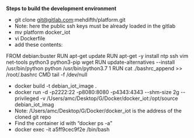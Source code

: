 **Steps to build the development environment**

- git clone git@gitlab.com:mehdifth/platform.git
- Note: here the public ssh keys must be already loaded in the gitlab
- mv platform docker_iot
- vi Dockerfile
- add these contents:

FROM debian:buster
RUN apt-get update
RUN apt-get -y install ntp ssh vim net-tools python3 python3-pip wget
RUN update-alternatives --install /usr/bin/python python /usr/bin/python3.7 1
RUN cat ./bashrc_append >> /root/.bashrc
CMD tail -f /dev/null

- docker build -t debian_iot_image .
- docker run -d -p2222:22 -p8080:8080 -p4343:4343 --shm-size 2g --privileged -v /Users/amc/Desktop/G/Docker/docker_iot:/opt/source debian_iot_imag
- Note: /Users/amc/Desktop/G/Docker/docker_iot is the address of the cloned git repo
- Find the container id with “docker ps -a”
- docker exec -it a5ff9cec9f2e /bin/bash




